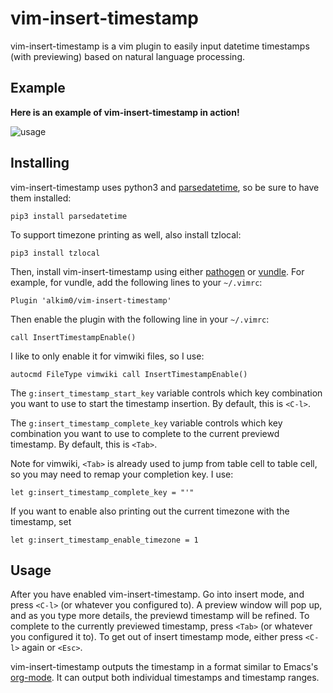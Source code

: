 # vim-insert-timestamp

vim-insert-timestamp is a vim plugin to easily input datetime timestamps (with
previewing) based on natural language processing.

## Example

**Here is an example of vim-insert-timestamp in action!**

![usage](https://i.imgur.com/ar2N9Xj.gif)

## Installing
vim-insert-timestamp uses python3 and
[parsedatetime](https://github.com/bear/parsedatetime), so be sure to have them
installed:

    pip3 install parsedatetime

To support timezone printing as well, also install tzlocal:

    pip3 install tzlocal

Then, install vim-insert-timestamp using either
[pathogen](https://github.com/tpope/vim-pathogen) or
[vundle](https://github.com/VundleVim/Vundle.vim). For example, for vundle, add
the following lines to your ``~/.vimrc``:

    Plugin 'alkim0/vim-insert-timestamp'

Then enable the plugin with the following line in your ``~/.vimrc``:

    call InsertTimestampEnable()

I like to only enable it for vimwiki files, so I use:

    autocmd FileType vimwiki call InsertTimestampEnable()

The ``g:insert_timestamp_start_key`` variable controls which key combination
you want to use to start the timestamp insertion. By default, this is
``<C-l>``.

The ``g:insert_timestamp_complete_key`` variable controls which key combination
you want to use to complete to the current previewd timestamp. By default, this
is ``<Tab>``.

Note for vimwiki, ``<Tab>`` is already used to jump from table cell to table
cell, so you may need to remap your completion key. I use:
    
    let g:insert_timestamp_complete_key = "'"

If you want to enable also printing out the current timezone with the
timestamp, set

    let g:insert_timestamp_enable_timezone = 1

## Usage
After you have enabled vim-insert-timestamp. Go into insert mode, and press
``<C-l>`` (or whatever you configured to). A preview window will pop up, and as
you type more details, the previewd timestamp will be refined. To complete to
the currently previewed timestamp, press ``<Tab>`` (or whatever you configured
it to). To get out of insert timestamp mode, either press ``<C-l>`` again or
``<Esc>``.

vim-insert-timestamp outputs the timestamp in a format similar to Emacs's
[org-mode](http://orgmode.org/). It can output both individual timestamps and
timestamp ranges.
